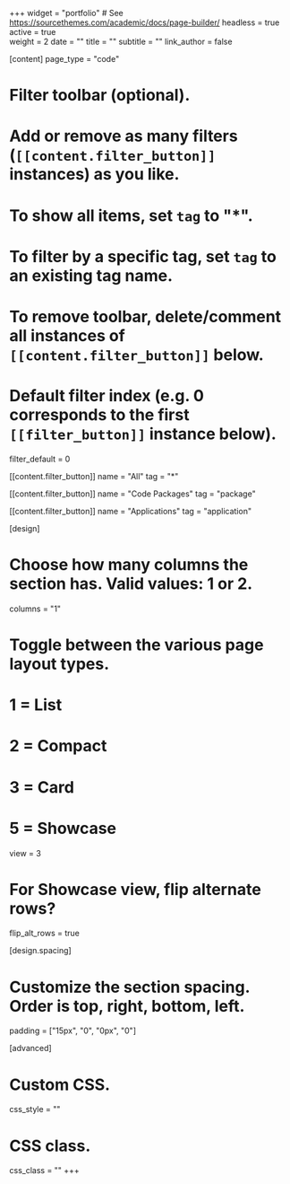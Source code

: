 +++
widget = "portfolio"  # See https://sourcethemes.com/academic/docs/page-builder/
headless = true 
active = true  
weight = 2
date = ""
title = ""
subtitle = ""
link_author = false

[content]
  page_type = "code"
  
  # Filter toolbar (optional).
  # Add or remove as many filters (`[[content.filter_button]]` instances) as you like.
  # To show all items, set `tag` to "*".
  # To filter by a specific tag, set `tag` to an existing tag name.
  # To remove toolbar, delete/comment all instances of `[[content.filter_button]]` below.
  
  # Default filter index (e.g. 0 corresponds to the first `[[filter_button]]` instance below).
  filter_default = 0
  
  [[content.filter_button]]
    name = "All"
    tag = "*"
  
  [[content.filter_button]]
    name = "Code Packages"
    tag = "package"
  
  [[content.filter_button]]
    name = "Applications"
    tag = "application"

[design]
  # Choose how many columns the section has. Valid values: 1 or 2.
  columns = "1"

  # Toggle between the various page layout types.
  #   1 = List
  #   2 = Compact
  #   3 = Card
  #   5 = Showcase
  view = 3

  # For Showcase view, flip alternate rows?
  flip_alt_rows = true

[design.spacing]
  # Customize the section spacing. Order is top, right, bottom, left.
  padding = ["15px", "0", "0px", "0"] 
  
[advanced]
 # Custom CSS. 
 css_style = ""
 
 # CSS class.
 css_class = ""
+++

